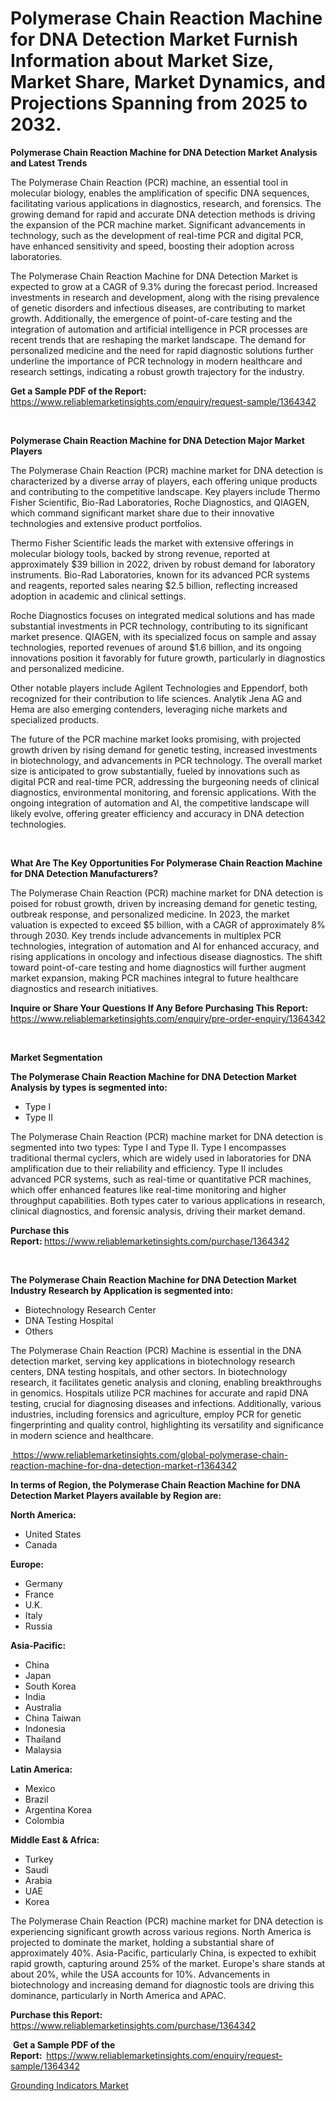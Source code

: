 <p><h1>Polymerase Chain Reaction Machine for DNA Detection Market Furnish Information about Market Size, Market Share, Market Dynamics, and Projections Spanning from 2025 to 2032.</h1></p><p><strong>Polymerase Chain Reaction Machine for DNA Detection Market Analysis and Latest Trends</strong></p>
<p><p>The Polymerase Chain Reaction (PCR) machine, an essential tool in molecular biology, enables the amplification of specific DNA sequences, facilitating various applications in diagnostics, research, and forensics. The growing demand for rapid and accurate DNA detection methods is driving the expansion of the PCR machine market. Significant advancements in technology, such as the development of real-time PCR and digital PCR, have enhanced sensitivity and speed, boosting their adoption across laboratories.</p><p>The Polymerase Chain Reaction Machine for DNA Detection Market is expected to grow at a CAGR of 9.3% during the forecast period. Increased investments in research and development, along with the rising prevalence of genetic disorders and infectious diseases, are contributing to market growth. Additionally, the emergence of point-of-care testing and the integration of automation and artificial intelligence in PCR processes are recent trends that are reshaping the market landscape. The demand for personalized medicine and the need for rapid diagnostic solutions further underline the importance of PCR technology in modern healthcare and research settings, indicating a robust growth trajectory for the industry.</p></p>
<p><strong>Get a Sample PDF of the Report:&nbsp;</strong> <a href="https://www.reliablemarketinsights.com/enquiry/request-sample/1364342?utm_campaign=3274&utm_medium=2&utm_source=Github&utm_content=ia&utm_term=12042025&utm_id=polymerase-chain-reaction-machine-for-dna-detection">https://www.reliablemarketinsights.com/enquiry/request-sample/1364342</a></p>
<p>&nbsp;</p>
<p><strong>Polymerase Chain Reaction Machine for DNA Detection Major Market Players</strong></p>
<p><p>The Polymerase Chain Reaction (PCR) machine market for DNA detection is characterized by a diverse array of players, each offering unique products and contributing to the competitive landscape. Key players include Thermo Fisher Scientific, Bio-Rad Laboratories, Roche Diagnostics, and QIAGEN, which command significant market share due to their innovative technologies and extensive product portfolios. </p><p>Thermo Fisher Scientific leads the market with extensive offerings in molecular biology tools, backed by strong revenue, reported at approximately $39 billion in 2022, driven by robust demand for laboratory instruments. Bio-Rad Laboratories, known for its advanced PCR systems and reagents, reported sales nearing $2.5 billion, reflecting increased adoption in academic and clinical settings.</p><p>Roche Diagnostics focuses on integrated medical solutions and has made substantial investments in PCR technology, contributing to its significant market presence. QIAGEN, with its specialized focus on sample and assay technologies, reported revenues of around $1.6 billion, and its ongoing innovations position it favorably for future growth, particularly in diagnostics and personalized medicine.</p><p>Other notable players include Agilent Technologies and Eppendorf, both recognized for their contribution to life sciences. Analytik Jena AG and Hema are also emerging contenders, leveraging niche markets and specialized products.</p><p>The future of the PCR machine market looks promising, with projected growth driven by rising demand for genetic testing, increased investments in biotechnology, and advancements in PCR technology. The overall market size is anticipated to grow substantially, fueled by innovations such as digital PCR and real-time PCR, addressing the burgeoning needs of clinical diagnostics, environmental monitoring, and forensic applications. With the ongoing integration of automation and AI, the competitive landscape will likely evolve, offering greater efficiency and accuracy in DNA detection technologies.</p></p>
<p>&nbsp;</p>
<p><strong>What Are The Key Opportunities For Polymerase Chain Reaction Machine for DNA Detection Manufacturers?</strong></p>
<p><p>The Polymerase Chain Reaction (PCR) machine market for DNA detection is poised for robust growth, driven by increasing demand for genetic testing, outbreak response, and personalized medicine. In 2023, the market valuation is expected to exceed $5 billion, with a CAGR of approximately 8% through 2030. Key trends include advancements in multiplex PCR technologies, integration of automation and AI for enhanced accuracy, and rising applications in oncology and infectious disease diagnostics. The shift toward point-of-care testing and home diagnostics will further augment market expansion, making PCR machines integral to future healthcare diagnostics and research initiatives.</p></p>
<p><strong>Inquire or Share Your Questions If Any Before Purchasing This Report:</strong> <a href="https://www.reliablemarketinsights.com/enquiry/pre-order-enquiry/1364342?utm_campaign=3274&utm_medium=2&utm_source=Github&utm_content=ia&utm_term=12042025&utm_id=polymerase-chain-reaction-machine-for-dna-detection">https://www.reliablemarketinsights.com/enquiry/pre-order-enquiry/1364342</a></p>
<p>&nbsp;</p>
<p><strong>Market Segmentation</strong></p>
<p><strong>The Polymerase Chain Reaction Machine for DNA Detection Market Analysis by types is segmented into:</strong></p>
<p><ul><li>Type I</li><li>Type II</li></ul></p>
<p><p>The Polymerase Chain Reaction (PCR) machine market for DNA detection is segmented into two types: Type I and Type II. Type I encompasses traditional thermal cyclers, which are widely used in laboratories for DNA amplification due to their reliability and efficiency. Type II includes advanced PCR systems, such as real-time or quantitative PCR machines, which offer enhanced features like real-time monitoring and higher throughput capabilities. Both types cater to various applications in research, clinical diagnostics, and forensic analysis, driving their market demand.</p></p>
<p><strong>Purchase this Report:&nbsp;</strong><a href="https://www.reliablemarketinsights.com/purchase/1364342?utm_campaign=3274&utm_medium=2&utm_source=Github&utm_content=ia&utm_term=12042025&utm_id=polymerase-chain-reaction-machine-for-dna-detection">https://www.reliablemarketinsights.com/purchase/1364342</a></p>
<p>&nbsp;</p>
<p><strong>The Polymerase Chain Reaction Machine for DNA Detection Market Industry Research by Application is segmented into:</strong></p>
<p><ul><li>Biotechnology Research Center</li><li>DNA Testing Hospital</li><li>Others</li></ul></p>
<p><p>The Polymerase Chain Reaction (PCR) Machine is essential in the DNA detection market, serving key applications in biotechnology research centers, DNA testing hospitals, and other sectors. In biotechnology research, it facilitates genetic analysis and cloning, enabling breakthroughs in genomics. Hospitals utilize PCR machines for accurate and rapid DNA testing, crucial for diagnosing diseases and infections. Additionally, various industries, including forensics and agriculture, employ PCR for genetic fingerprinting and quality control, highlighting its versatility and significance in modern science and healthcare.</p></p>
<p><a href="https://www.reliablemarketinsights.com/global-polymerase-chain-reaction-machine-for-dna-detection-market-r1364342?utm_campaign=3274&utm_medium=2&utm_source=Github&utm_content=ia&utm_term=12042025&utm_id=polymerase-chain-reaction-machine-for-dna-detection">&nbsp;https://www.reliablemarketinsights.com/global-polymerase-chain-reaction-machine-for-dna-detection-market-r1364342</a></p>
<p><strong>In terms of Region, the Polymerase Chain Reaction Machine for DNA Detection Market Players available by Region are:</strong></p>
<p>
    <p> <strong> North America: </strong>
        <ul>
            <li>United States</li>
            <li>Canada</li>
        </ul>
        </p> 
    <p> <strong> Europe: </strong>
        <ul>
            <li>Germany</li>
            <li>France</li>
            <li>U.K.</li>
            <li>Italy</li>
            <li>Russia</li>
        </ul>
        </p> 
    <p> <strong> Asia-Pacific: </strong>
        <ul>
            <li>China</li>
            <li>Japan</li>
            <li>South Korea</li>
            <li>India</li>
            <li>Australia</li>
            <li>China Taiwan</li>
            <li>Indonesia</li>
            <li>Thailand</li>
            <li>Malaysia</li>
        </ul>
        </p> 
    <p> <strong> Latin America: </strong>
        <ul>
            <li>Mexico</li>
            <li>Brazil</li>
            <li>Argentina Korea</li>
            <li>Colombia</li>
        </ul>
        </p> 
    <p> <strong> Middle East & Africa: </strong>
        <ul>
            <li>Turkey</li>
            <li>Saudi</li>
            <li>Arabia</li>
            <li>UAE</li>
            <li>Korea</li>
        </ul>
    </p>
    </p>
<p><p>The Polymerase Chain Reaction (PCR) machine market for DNA detection is experiencing significant growth across various regions. North America is projected to dominate the market, holding a substantial share of approximately 40%. Asia-Pacific, particularly China, is expected to exhibit rapid growth, capturing around 25% of the market. Europe's share stands at about 20%, while the USA accounts for 10%. Advancements in biotechnology and increasing demand for diagnostic tools are driving this dominance, particularly in North America and APAC.</p></p>
<p><strong>Purchase this Report: </strong><a href="https://www.reliablemarketinsights.com/purchase/1364342?utm_campaign=3274&utm_medium=2&utm_source=Github&utm_content=ia&utm_term=12042025&utm_id=polymerase-chain-reaction-machine-for-dna-detection">https://www.reliablemarketinsights.com/purchase/1364342</a></p>
<p>&nbsp;<strong>Get a Sample PDF of the Report:&nbsp;&nbsp;</strong><a href="https://www.reliablemarketinsights.com/enquiry/request-sample/1364342?utm_campaign=3274&utm_medium=2&utm_source=Github&utm_content=ia&utm_term=12042025&utm_id=polymerase-chain-reaction-machine-for-dna-detection">https://www.reliablemarketinsights.com/enquiry/request-sample/1364342</a></p>
<p><strong></strong></p>
<p><p><a href="https://github.com/shrebasokib/Market-Research-Report-List-1/blob/main/grounding-indicators-market.md?utm_campaign=3274&utm_medium=2&utm_source=Github&utm_content=ia&utm_term=12042025&utm_id=polymerase-chain-reaction-machine-for-dna-detection">Grounding Indicators Market</a></p></p>